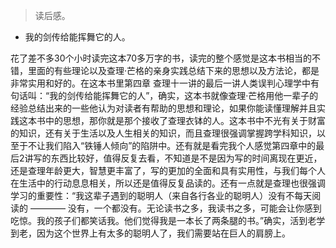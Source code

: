 >读后感。

- 我的剑传给能挥舞它的人。

花了差不多30个小时读完这本70多万字的书，读完的整个感觉是这本书相当的不错，里面的有些理论以及查理·芒格的亲身实践总结下来的思想以及方法论，都是非常实用和好的。在这本书里第四章 查理十一讲的最后一讲人类误判心理学中有句话叫：“我的剑传给能挥舞它的人”，确实，这本书就像查理·芒格用他一辈子的经验总结出来的一些他认为对读者有帮助的思想和理论，如果你能读懂理解并且实践这本书中的思想，那你就是那个接收了查理衣钵的人。这本书中不光有关于财富的知识，还有关于生活以及人生相关的知识，而且查理很强调掌握跨学科知识，以至于不让我们陷入“铁锤人倾向”的陷阱中。还有就是看完我个人感觉第四章中的最后2讲写的东西比较好，值得反复去看，不知道是不是因为写的时间离现在更近，还是查理年龄更大，智慧更丰富了，写的更加的全面和具有实用性，与我们每个人在生活中的行动息息相关，所以还是值得反复品读的。还有一点就是查理也很强调学习的重要性：“我这辈子遇到的聪明人（来自各行各业的聪明人）没有不每天阅读的 ———— 没有，一个都没有。无论读书之多，我读书之多，可能会让你感到吃惊。我的孩子们都笑话我。他们觉得我是一本长了两条腿的书。”确实，活到老学到老，因为这个世界上有太多的聪明人了，我们需要站在巨人的肩膀上。
